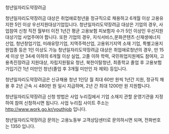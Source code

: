 청년일자리도약장려금


청년일자리도약장려금 대상은 취업애로청년을 정규직으로 채용하고 6개월 이상 고용유지한 5인 이상 우선지원대상기업입니다.
청년일자리도약장려금 대상은 기업의 경우, 사업참여 신청 직전 월부터 이전 1년간 평균 고용보험 피보험자 수가 5인 이상인 우선지원대상기업 사업주여야 합니다. 또한 기업의 경우, 지식서비스,문화콘텐츠·신재생에너지 산업, 청년창업기업, 미래유망기업, 지역주력산업, 고용위기지역 소재 기업, 특별고용지원업종 등은 1인 이상도 가능
청년일자리도약장려금 대상은 취업애로청년의 경우, 만 15세 이상 만 34세 이하의 6개월 이상 실업, 고졸 이하 학력, 국민취업지원제도 참여자, 고용촉진장려금 지원대상, 자립지원필요 청년, 북한이탈청년, 최종학교 졸업 후 고용보험 가입기간 1년 미만인 청년(졸업 후 3개월 미만인 자 제외) 등입니다.


청년일자리도약장려금은 신규채용 청년 1인당 월 최대 60만 원씩 1년간 지원, 정규직 채용 후 2년 근속 시 480만 원 일시 지급하며, 2년 간 최대 1200만 원 지원합니다.


청년일자리도약장려금 신청 방법은 사업 누리집에서 기업 소재지 관할 운영기관을 지정하여 참여 신청하시면 됩니다. 사업 누리집 사이트 주소는 http://www.work.go.kr/youthjob 입니다.

청년일자리도약장려금 문의는 고용노동부 고객상담센터로 문의하시면 되며, 전화번호는 1350 입니다.